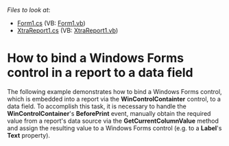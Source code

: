 <!-- default file list -->
*Files to look at*:

* [Form1.cs](./CS/Form1.cs) (VB: [Form1.vb](./VB/Form1.vb))
* [XtraReport1.cs](./CS/XtraReport1.cs) (VB: [XtraReport1.vb](./VB/XtraReport1.vb))
<!-- default file list end -->
# How to bind a Windows Forms control in a report to a data field


<p>The following example demonstrates how to bind a Windows Forms control, which is embedded into a report via the <strong>WinControlContainter</strong> control, to a data field. To accomplish this task, it is necessary to handle the <strong>WinControlContainer</strong>'s <strong>BeforePrint</strong> event, manually obtain the required value from a report's data source via the <strong>GetCurrentColumnValue</strong> method and assign the resulting value to a Windows Forms control (e.g. to a <strong>Label</strong>'s <strong>Text</strong> property).</p>

<br/>


